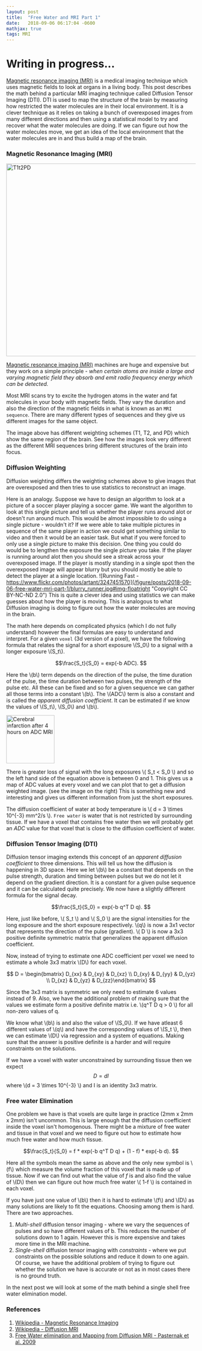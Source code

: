 ```yaml
---
layout: post
title:  "Free Water and MRI Part 1"
date:   2018-09-06 06:17:04 -0600
mathjax: true
tags: MRI
---
```


# Writing in progress...

[Magnetic resonance imaging
(MRI)](https://en.wikipedia.org/wiki/Magnetic_resonance_imaging) is a medical
imaging technique which uses magnetic fields to look at organs in a living
body. This post describes the math behind a particular MRI imaging technique
called Diffusion Tensor Imaging (DTI). DTI is used to map the structure of the
brain by measuring how restricted the water molecules are in their local
environment. It is a clever technique as it relies on taking a bunch of
overexposed images from many different directions and then using a statistical
model to try and recover what the water molecules are doing. If we can figure
out how the water molecules move, we get an idea of the local environment that
the water molecules are in and thus build a map of the brain. 

<!--more-->

### Magnetic Resonance Imaging (MRI)

<a title="By KieranMaher at English Wikibooks [Public domain], via Wikimedia Commons" href="https://commons.wikimedia.org/wiki/File:T1t2PD.jpg"><img width="512" alt="T1t2PD" src="https://upload.wikimedia.org/wikipedia/commons/0/03/T1t2PD.jpg#img-center"></a>

[Magnetic resonance imaging
(MRI)](https://en.wikipedia.org/wiki/Magnetic_resonance_imaging) machines are
huge and expensive but they work on a simple principle -  _when certain atoms
are inside a large and varying magnetic field they absorb and emit radio
frequency energy which can be detected._ 

Most MRI scans try to excite the hydrogen atoms in the water and fat molecules
in your body with magnetic fields. They vary the duration and also the
direction of the magnetic fields in what is known as an `MRI sequence`. There
are many different types of sequences and they give us different images for the
same object. 

The image above has different weighting schemes (T1, T2, and PD) which show the
same region of the brain. See how the images look very different as the
different MRI sequences bring different structures of the brain into focus. 

### Diffusion Weighting

Diffusion weighting differs the weighting schemes above to give images that are
overexposed and then tries to use statistics to reconstruct an image. 

Here is an analogy. Suppose we have to design an algorithm to look at a picture
of a soccer player playing a soccer game. We want the algorithm to look at this
single picture and tell us whether the player runs around alot or doesn't run
around much.  This would be almost impossible to do using a single picture -
wouldn't it? If we were able to take multiple pictures in sequence of the same
player in action we could get something similar to video and then it would be
an easier task.  But what if you were forced to only use a single picture to
make this decision.  One thing you could do would be to lengthen the exposure
the single picture you take. If the player is running around alot then you
should see a streak across your overexposed image. If the player is mostly
standing in a single spot then the overexposed image will appear blurry but you
should mostly be able to detect the player at a single location.  ![Running
Fast -
https://www.flickr.com/photos/artant/3247451570](/figure/posts/2018-09-06-free-water-mri-part-1/blurry_runner.jpg#img-floatright
"Copyright CC BY-NC-ND 2.0") This is quite a clever idea and using statistics
we can make guesses about how the player is moving. This is analogous to what
Diffusion imaging is doing to figure out how the water molecules are moving in
the brain.

The math here depends on complicated physics (which I do not fully understand)
however the final formulas are easy to understand and interpret. For a given
`voxel` (3d version of a pixel), we have the following formula that relates the
signal for a short exposure \\(S_0\\) to a signal with a longer exposure
\\(S_t\\). 

$$\frac{S_t}{S_0} = exp(-b ADC). $$

Here the \\(b\\) term depends on the direction of the pulse, the time duration
of the pulse, the time duration between two pulses, the strength of the pulse
etc.  All these can be fixed and so for a given sequence we can gather all
those terms into a constant \\(b\\). The \\(ADC\\) term is also a constant and
is called the _apparent diffusion coefficient_. It can be estimated if we
know the values of \\(S_t\\), \\(S_0\\) and \\(b\\). 

<a title="By Jian-Min Shen, Xian-Wu Xia, Wu-Gen Kang, Jian-Jun Yuan and Liang Sheng [CC BY 2.0]" href="https://commons.wikimedia.org/wiki/File:Cerebral_infarction_after_4_hours_on_ADC_MRI.jpg"><img width="128" alt="Cerebral infarction after 4 hours on ADC MRI" src="https://upload.wikimedia.org/wikipedia/commons/f/f3/Cerebral_infarction_after_4_hours_on_ADC_MRI.jpg#img-floatright"></a>

There is greater loss of signal with the long exposures \\( S_t < S_0 \\) and
so the left hand side of the equation above is between 0 and 1. This gives us a
map of ADC values at every voxel and we can plot that to get a diffusion
weighted image.  (see the image on the right) This is something new and
interesting and gives us different information from just the short exposures.

The diffusion coefficient of water at body temperature is \\( d = 3 \times 10^{-3}
mm^2/s  \\). `Free water` is water that is not restricted by surrounding
tissue. If we have a voxel that contains free water then we will probably get
an _ADC_ value for that voxel that is close to the diffusion coefficient of
water. 

### Diffusion Tensor Imaging (DTI)

Diffusion tensor imaging extends this concept of an _apparent diffusion
coefficient_ to three dimensions. This will tell us how the diffusion is
happening in 3D space.  Here we let \\(b\\) be a constant that depends on the
pulse strength, duration and timing between pulses but we do not let it depend
on the gradient direction. It is a constant for a given pulse sequence and it
can be calculated quite precisely. We now have a slightly different formula for
the signal decay. 

$$\frac{S_t}{S_0} = exp(-b q^T D q). $$

Here, just like before, \\( S_t \\) and \\( S_0 \\) are the signal intensities
for the long exposure and the short exposure respectively. \\(q\\) is now a 3x1
vector that represents the direction of the pulse (gradient). \\( D \\) is now
a 3x3 positive definite symmetric matrix that generalizes the apparent
diffusion coefficient.  

Now, instead of trying to estimate one ADC coefficient per voxel we need to
estimate a whole 3x3 matrix \\(D\\) for each voxel. 

$$ D = \begin{bmatrix} D_{xx} & D_{xy} & D_{xz} \\ D_{xy} & D_{yy} & D_{yz} \\
D_{xz} & D_{yz} & D_{zz}\end{bmatrix} $$

Since the 3x3 matrix is symmetric we only need to estimate 6 values instead of 9. 
Also, we have the additional problem of making sure that the values we
estimate form a positive definite matrix i.e. \\(q^T D q > 0 \\) for all
non-zero values of q.

We know what \\(b\\) is and also the value of \\(S_0\\). If we have atleast 6
different values of \\(q\\) and have the corresponding values of \\(S_t \\),
then we can estimate \\(D\\) via regression and a system of equations. Making
sure that the answer is positive definite is a harder and will require
constraints on the solutions. 

If we have a voxel with water unconstrained by surrounding tissue then we
expect $$D = d I $$ where \\(d = 3 \times 10^{-3} \\) and I is an identity 3x3
matrix.

### Free water Elimination 

One problem we have is that voxels are quite large in practice (2mm x 2mm x
2mm) isn't uncommon. This is large enough that the diffusion coefficient inside
the voxel isn't homogenous. There might be a mixture of free water and tissue
in that voxel and we need to figure out how to estimate how much free water and
how much tissue. 

$$\frac{S_t}{S_0} = f * exp(-b q^T D q) + (1 - f) * exp(-b d). $$

Here all the symbols mean the same as above and the only new symbol is \\(f\\)
which measure the volume fraction of this voxel that is made up of tissue. Now
if we can find out what the value of $f$ is and also find the value of \\(D\\)
then we can figure out how much free water \\( 1-f \\) is contained in each
voxel. 

If you have just one value of \\(b\\) then it is hard to estimate \\(f\\) and
\\(D\\) as many solutions are likely to fit the equations. Choosing among them
is hard. There are two approaches. 
1. *Multi-shell* diffusion tensor imaging - where we vary the sequences of
   pulses and so have different values of b. This reduces the number of
   solutions down to 1 again. However this is more expensive and takes more time
   in the MRI machine.  
2. *Single-shell* diffusion tensor imaging with *constraints* - where we put
   constraints on the possible solutions and reduce it down to one again. Of
   course, we have the additional problem of trying to figure out whether the
   solution we have is accurate or not as in most cases there is no ground truth. 

In the next post we will look at some of the math behind a single shell free
water elimination model. 


### References

1. [Wikipedia - Magnetic Resonance Imaging](https://en.wikipedia.org/wiki/Magnetic_resonance_imaging)
1. [Wikipedia - Diffusion MRI](https://en.wikipedia.org/wiki/Diffusion_MRI)
1. [Free Water elimination and Mapping from Diffusion MRI - Pasternak et al. 2009](https://onlinelibrary.wiley.com/doi/epdf/10.1002/mrm.22055)

